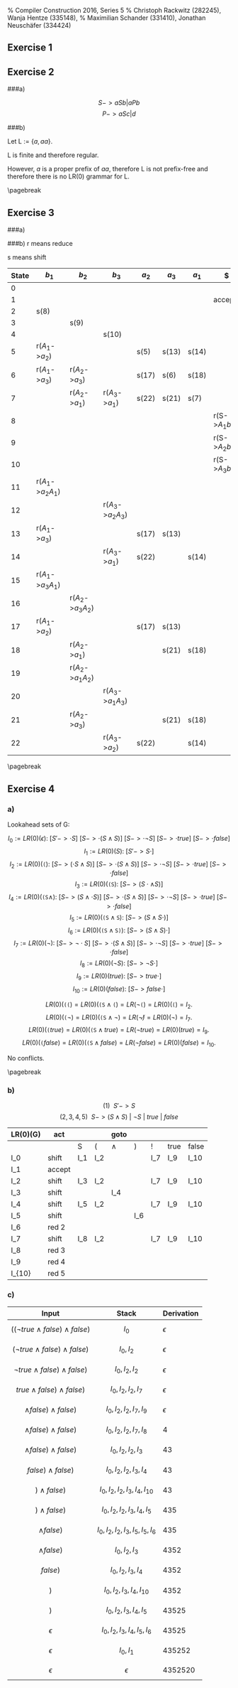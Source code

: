 % Compiler Construction 2016, Series 5
% Christoph Rackwitz (282245), Wanja Hentze (335148),
% Maximilian Schander (331410), Jonathan Neuschäfer (334424)

## Exercise 1

## Exercise 2

###a)

$$S->aSb|aPb$$
$$P->aSc|d$$

###b)

Let L := $\{a, aa\}$.

L is finite and therefore regular.

However, $a$ is a proper prefix of $aa$, therefore L is not prefix-free
and therefore there is no LR(0) grammar for L.

\pagebreak

## Exercise 3
###a)

###b)
r means reduce

s means shift

| State | $b_1$                 | $b_2$                 | $b_3$                 | $a_2$ | $a_3$ | $a_1$ | \$                | S | $A_1$ | $A_2$ | $A_3$ |
|-------|-----------------------|-----------------------|-----------------------|-------|-------|-------|-------------------|---|-------|-------|-------|
| 0     |                       |                       |                       |       |       |       |                   | 1 | 2     | 3     | 4     |
| 1     |                       |                       |                       |       |       |       | accept            |   |       |       |       |
| 2     | s(8)                  |                       |                       |       |       |       |                   |   |       |       |       |
| 3     |                       | s(9)                  |                       |       |       |       |                   |   |       |       |       |
| 4     |                       |                       | s(10)                 |       |       |       |                   |   |       |       |       |
| 5     | r($A_1$->$a_2$)       |                       |                       | s(5)  | s(13) | s(14) |                   |   | 11    |       | 12    |
| 6     | r($A_1$->$a_3$)       | r($A_2$->$a_3$)       |                       | s(17) | s(6)  | s(18) |                   |   | 15    | 16    |       |
| 7     |                       | r($A_2$->$a_1$)       | r($A_3$->$a_1$)       | s(22) | s(21) | s(7)  |                   |   |       | 19    | 20    |
| 8     |                       |                       |                       |       |       |       | r(S->$A_1$$b_1$)  |   |       |       |       |
| 9     |                       |                       |                       |       |       |       | r(S->$A_2$$b_2$)  |   |       |       |       |
| 10    |                       |                       |                       |       |       |       | r(S->$A_3$$b_3$)  |   |       |       |       |
| 11    | r($A_1$->$a_2$$A_1$)  |                       |                       |       |       |       |                   |   |       |       |       |
| 12    |                       |                       | r($A_3$->$a_2$$A_3$)  |       |       |       |                   |   |       |       |       |
| 13    | r($A_1$->$a_3$)       |                       |                       | s(17) | s(13) |       |                   |   | 15    |       |       |
| 14    |                       |                       | r($A_3$->$a_1$)       | s(22) |       | s(14) |                   |   |       |       | 20    |
| 15    | r($A_1$->$a_3$$A_1$)  |                       |                       |       |       |       |                   |   |       |       |       |
| 16    |                       | r($A_2$->$a_3$$A_2$)  |                       |       |       |       |                   |   |       |       |       |
| 17    | r($A_1$->$a_2$)       |                       |                       | s(17) | s(13) |       |                   |   | 11    |       |       |
| 18    |                       | r($A_2$->$a_1$)       |                       |       | s(21) | s(18) |                   |   |       | 19    |       |
| 19    |                       | r($A_2$->$a_1$$A_2$)  |                       |       |       |       |                   |   |       |       |       |
| 20    |                       |                       | r($A_3$->$a_1$$A_3$)  |       |       |       |                   |   |       |       |       |
| 21    |                       | r($A_2$->$a_3$)       |                       |       | s(21) | s(18) |                   |   |       | 16    |       |
| 22    |                       |                       | r($A_3$->$a_2$)       | s(22) |       | s(14) |                   |   |       |       | 12    |


\pagebreak

## Exercise 4

### a)

Lookahead sets of G:

$$ I_0   := LR(0)(\epsilon):~[ S' -> \cdot S]~[S -> \cdot ( S \land S )]~
[S -> \cdot \lnot S]~[ S -> \cdot true]~[S -> \cdot false] $$
$$ I_1   := LR(0)(S):~[ S' -> S \cdot]$$
$$ I_2   := LR(0)(\texttt{(}):~[ S -> ( \cdot S \land S ) ]~
[S -> \cdot ( S \land S )]~[S -> \cdot \lnot S]~[ S -> \cdot true]~[S -> \cdot false]$$
$$ I_3   := LR(0)(\texttt{(S}):~[ S -> ( S \cdot \land S ) ] $$
$$ I_4   := LR(0)(\texttt{(S} \land):~[ S -> ( S \land \cdot S ) ]~
[S -> \cdot ( S \land S )]~[S -> \cdot \lnot S]~[ S -> \cdot true]~[S -> \cdot false]$$
$$ I_5   := LR(0)(\texttt{(S} \land \texttt{S}):~ [ S -> ( S \land S \cdot ) ] $$
$$ I_6   := LR(0)(\texttt{(S} \land \texttt{S)}):~ [ S -> ( S \land S ) \cdot ] $$
$$ I_7   := LR(0)(\lnot):~[ S -> \lnot \cdot S ]~[S -> \cdot ( S \land S )]~
[S -> \cdot \lnot S]~[ S -> \cdot true]~[S -> \cdot false] $$
$$ I_8   := LR(0)(\lnot S):~[ S -> \lnot S \cdot ] $$
$$ I_9   := LR(0)(true ):~[ S -> true  \cdot ] $$
$$ I_{10}:= LR(0)(false):~[ S -> false \cdot ] $$

$$LR(0)(\texttt{((}) = LR(0)(\texttt{(S} \land \texttt{(}) =
LR(\lnot \texttt{(}) = LR(0)(\texttt{(}) = I_2.$$
$$LR(0)(\texttt{(} \lnot) = LR(0)(\texttt{(S} \land \lnot) =
LR(\lnot \not) = LR(0)(\lnot) = I_7.$$
$$LR(0)(\texttt{(} true)  = LR(0)(\texttt{(S} \land true)  =
LR(\lnot true) = LR(0)(true) = I_9.$$
$$LR(0)(\texttt{(} false) = LR(0)(\texttt{(S} \land false) =
LR(\lnot false) = LR(0)(false)= I_{10}.$$

No conflicts.

\pagebreak

### b)

$$ (1) ~~ S' -> S $$
$$ (2,3,4,5) ~~ S -> (S \land S) ~|~ \lnot S ~|~ true ~|~ false $$


| LR(0)(G)  | act    |      |      | goto           |      |      |      |       |
| --------- | ------ | ---- | ---- | -------------- | ---- | ---- | ---- | ----- |
|           |        | S    | (    | $\land$        | )    |   !  | true | false |
| I_0       | shift  | I_1  | I_2  |                |      | I_7  | I_9  | I_10  |
| I_1       | accept |      |      |                |      |      |      |       |
| I_2       | shift  | I_3  | I_2  |                |      | I_7  | I_9  | I_10  |
| I_3       | shift  |      |      | I_4            |      |      |      |       |
| I_4       | shift  | I_5  | I_2  |                |      | I_7  | I_9  | I_10  |
| I_5       | shift  |      |      |                | I_6  |      |      |       |
| I_6       | red 2  |      |      |                |      |      |      |       |
| I_7       | shift  | I_8  | I_2  |                |      | I_7  | I_9  | I_10  |
| I_8       | red 3  |      |      |                |      |      |      |       |
| I_9       | red 4  |      |      |                |      |      |      |       |
| I_{10}    | red 5  |      |      |                |      |      |      |       |


### c)

| Input                                        | Stack                           | Derivation    |
| -------------------------------------------- | ------------------------------- |-------------- |
| $$ ((\lnot true \land false) \land false) $$ | $$I_0$$                         | $\epsilon$    |
| $$ (\lnot true \land false) \land false) $$  | $$I_0,I_2$$                     | $\epsilon$    |
| $$ \lnot true \land false) \land false) $$   | $$I_0,I_2,I_2$$                 | $\epsilon$    |
| $$ true \land false) \land false) $$         | $$I_0,I_2,I_2,I_7$$             | $\epsilon$    |
| $$ \land false) \land false) $$              | $$I_0,I_2,I_2,I_7,I_9$$         | $\epsilon$    |
| $$ \land false) \land false) $$              | $$I_0,I_2,I_2,I_7,I_8$$         | 4             |
| $$ \land false) \land false) $$              | $$I_0,I_2,I_2,I_3$$             | 43            |
| $$ false) \land false) $$                    | $$I_0,I_2,I_2,I_3,I_4$$         | 43            |
| $$ ) \land false) $$                         | $$I_0,I_2,I_2,I_3,I_4,I_{10}$$  | 43            |
| $$ ) \land false) $$                         | $$I_0,I_2,I_2,I_3,I_4,I_5$$     | 435           |
| $$ \land false) $$                           | $$I_0,I_2,I_2,I_3,I_5,I_5,I_6$$ | 435           |
| $$ \land false) $$                           | $$I_0,I_2,I_3$$                 | 4352          |
| $$ false) $$                                 | $$I_0,I_2,I_3,I_4$$             | 4352          |
| $$ ) $$                                      | $$I_0,I_2,I_3,I_4,I_{10}$$      | 4352          |
| $$ ) $$                                      | $$I_0,I_2,I_3,I_4,I_5$$         | 43525         |
| $$ \epsilon $$                               | $$I_0,I_2,I_3,I_4,I_5,I_6$$     | 43525         |
| $$ \epsilon $$                               | $$I_0,I_1$$                     | 435252        |
| $$ \epsilon $$                               | $$\epsilon$$                    | 4352520       | 
